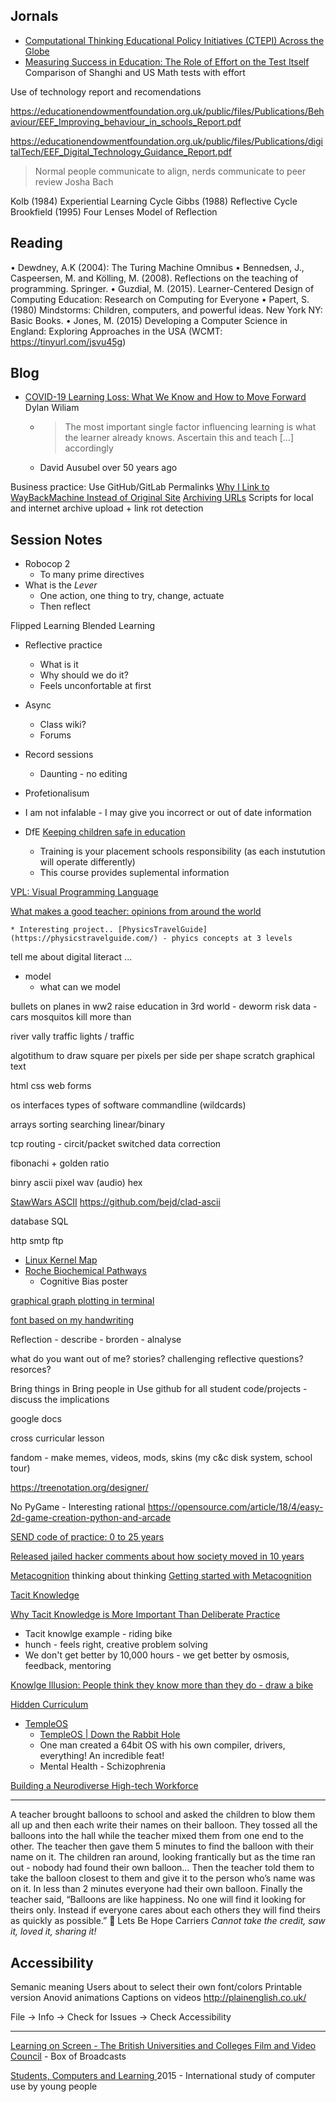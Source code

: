 Jornals
-------

* [Computational Thinking Educational Policy Initiatives (CTEPI) Across the Globe](https://link.springer.com/article/10.1007/s11528-019-00384-4)
* [Measuring Success in Education: The Role of Effort on the Test Itself](https://www.aeaweb.org/articles?id=10.1257/aeri.20180633) Comparison of Shanghi and US Math tests with effort

Use of technology report and recomendations

https://educationendowmentfoundation.org.uk/public/files/Publications/Behaviour/EEF_Improving_behaviour_in_schools_Report.pdf

https://educationendowmentfoundation.org.uk/public/files/Publications/digitalTech/EEF_Digital_Technology_Guidance_Report.pdf

> Normal people communicate to align, nerds communicate to peer review
Josha Bach


Kolb (1984) Experiential Learning Cycle
Gibbs (1988) Reflective Cycle
Brookfield (1995) Four Lenses Model of Reflection



Reading
-------

•	Dewdney, A.K (2004): The Turing Machine Omnibus
•	Bennedsen, J., Caspeersen, M. and Kölling, M. (2008). Reflections on the teaching of programming. Springer.
•	Guzdial, M. (2015). Learner-Centered Design of Computing Education: Research on Computing for Everyone
•	Papert, S. (1980) Mindstorms: Children, computers, and powerful ideas. New York NY: Basic Books.
•	Jones, M. (2015) Developing a Computer Science in England: Exploring Approaches in the USA (WCMT: https://tinyurl.com/jsvu45g)



Blog
----

* [COVID-19 Learning Loss: What We Know and How to Move Forward](https://blogs.edweek.org/edweek/rick_hess_straight_up/2020/08/covid-19_learning_loss_what_we_know_and_how_to_move_forward.html)  Dylan Wiliam
    * > The most important single factor influencing learning is what the learner already knows. Ascertain this and teach [...] accordingly
    * David Ausubel over 50 years ago


Business practice: Use GitHub/GitLab Permalinks 
[Why I Link to WayBackMachine Instead of Original Site](https://hawaiigentech.com/post/commentary/why-i-link-to-waybackmachine-instead/)
[Archiving URLs](https://www.gwern.net/Archiving-URLs) Scripts for local and internet archive upload + link rot detection


Session Notes
-------------




* Robocop 2
    * To many prime directives 
* What is the _Lever_
    * One action, one thing to try, change, actuate
    * Then reflect

Flipped Learning
Blended Learning

* Reflective practice
    * What is it
    * Why should we do it?
    * Feels unconfortable at first


* Async
    * Class wiki?
    * Forums



* Record sessions
    * Daunting - no editing

* Profetionalisum

* I am not infalable - I may give you incorrect or out of date information



* DfE [Keeping children safe in education](https://www.gov.uk/government/publications/keeping-children-safe-in-education--2)
    * Training is your placement schools responsibility (as each instutution will operate differently)
    * This course provides suplemental information




[VPL: Visual Programming Language](https://en.wikipedia.org/wiki/Visual_programming_language)

[What makes a good teacher: opinions from around the world](https://www.unicef.org/teachers/teacher/teacher.htm)


    * Interesting project.. [PhysicsTravelGuide](https://physicstravelguide.com/) - phyics concepts at 3 levels







tell me about digital literact ...






* model
    * what can we model

bullets on planes in ww2
raise education in 3rd world - deworm
risk data - cars
mosquitos kill more than

river vally
traffic lights / traffic



algotithum to draw square 
 per pixels
 per side
 per shape
scratch graphical
text





html css web forms

os
 interfaces
 types of software
 commandline (wildcards)



arrays
sorting
searching linear/binary

tcp routing - 
circit/packet switched
data correction

fibonachi + golden ratio

binry
ascii 
pixel 
wav (audio)
hex

[StawWars ASCII](https://asciinema.org/a/8)
https://github.com/bejd/clad-ascii

database SQL

http
smtp
ftp

* [Linux Kernel Map](https://makelinux.github.io/kernel/map/)
* [Roche Biochemical Pathways](http://biochemical-pathways.com/#/map/1)
    * [](https://www.roche.com/sustainability/philanthropy/science_education/pathways.htm)
Cognitive Bias poster


[graphical graph plotting in terminal](https://github.com/Evizero/UnicodePlots.jl)

[font based on my handwriting](https://sachachua.com/blog/2020/06/pythonfontforgeorg-i-made-a-font-based-on-my-handwriting/)

Reflection - describe - brorden - alnalyse




what do you want out of me? stories? challenging reflective questions? resorces?


Bring things in
Bring people in
Use github for all student code/projects
-discuss the implications

google docs


cross curricular lesson


fandom - make memes, videos, mods, skins
(my c&c disk system, school tour)


https://treenotation.org/designer/

No PyGame - Interesting rational
https://opensource.com/article/18/4/easy-2d-game-creation-python-and-arcade

[SEND code of practice: 0 to 25 years](https://www.gov.uk/government/publications/send-code-of-practice-0-to-25)

[Released jailed hacker comments about how society moved in 10 years](https://forklog.media/after-10-years-in-tech-isolation-im-now-outsider-to-things-i-once-had-mastered/)


[Metacognition](https://en.wikipedia.org/wiki/Metacognition) thinking about thinking
[Getting started with Metacognition](https://cambridge-community.org.uk/professional-development/gswmeta/index.html)


[Tacit Knowledge](https://en.wikipedia.org/wiki/Tacit_knowledge)

[Why Tacit Knowledge is More Important Than Deliberate Practice](https://commoncog.com/blog/tacit-knowledge-is-a-real-thing/)
* Tacit knowlge example - riding bike
* hunch - feels right, creative problem solving
* We don't get better by 10,000 hours - we get better by osmosis, feedback, mentoring

[Knowlge Illusion: People think they know more than they do - draw a bike](http://www.gianlucagimini.it/prototypes/velocipedia.html)


[Hidden Curriculum](https://en.wikipedia.org/wiki/Hidden_curriculum)



* [TempleOS](https://en.wikipedia.org/wiki/TempleOS)
    * [TempleOS | Down the Rabbit Hole](https://www.youtube.com/watch?v=UCgoxQCf5Jg)
    * One man created a 64bit OS with his own compiler, drivers, everything! An incredible feat!
    * Mental Health - Schizophrenia


[Building a Neurodiverse High-tech Workforce](https://www.researchgate.net/profile/Eleanor_Loiacono/publication/329458841_Building_a_Neurodiverse_High-tech_Workforce/links/5c671ab092851c1c9de45108/Building-a-Neurodiverse-High-tech-Workforce.pdf)




---

A teacher brought balloons to school and asked the children to blow them all up and then each write their names on their balloon. They tossed all the balloons into the hall while the teacher mixed them from one end to the other. The teacher then gave them 5 minutes to find the balloon with their name on it. The children ran around, looking frantically but as the time ran out - nobody had found their own balloon…
Then the teacher told them to take the balloon closest to them and give it to the person who’s name was on it. In less than 2 minutes everyone had their own balloon.
Finally the teacher said, “Balloons are like happiness. No one will find it looking for theirs only. Instead if everyone cares about each others they will find theirs as quickly as possible.” 🎈
Lets Be Hope Carriers
*Cannot take the credit, saw it, loved it, sharing it!*


Accessibility
-------------

Semanic meaning
Users about to select their own font/colors
Printable version
Anovid animations
Captions on videos
http://plainenglish.co.uk/


File -> Info -> Check for Issues -> Check Accessibility

---

[Learning on Screen - The British Universities and Colleges Film and Video Council](https://learningonscreen.ac.uk/) - Box of Broadcasts


[Students, Computers and Learning ](https://www.oecd-ilibrary.org/education/students-computers-and-learning_9789264239555-en) 2015 - International study of computer use by young people